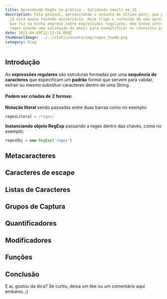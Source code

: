 ```yaml
---
title: Aprendendo RegEx na prática - Validando emails em JS
description: Fala pessoal, aproveitando o assunto do último post, que por sinal
  já está quase fazendo aniversário. Hoje trago o conteúdo de uma apresentação
  que fiz na minha empresa sobre expressções regulares. Uma breve introdução as
  regex usando uma validação de email para exemplificar os conceitos passados.
date: 2021-04-09T12:13:14.000Z
thumbnailImage: ../../static/assets/img/regex_thumb.png
category: blog
---
```

## Introdução
As **expressões regulares** são estruturas formadas por uma **sequência de caracteres** que especificam um **padrão** formal que servem para validar, extrair ou mesmo substituir caracteres dentro de uma String.

#### Podem ser criadas de 2 formas:   
**Notação literal** sendo passadas entre duas barras como no exemplo:  

```js
regexLiteral = /regex/
```

**Instanciando objeto RegExp** passando a regex dentro das chaves, como no exemplo:

```js
regexObj = new RegExp('regex')
```

## Metacaracteres
## Caracteres de escape
## Listas de Caracteres
## Grupos de Captura
## Quantificadores
## Modificadores
## Funções

## Conclusão
E aí, gostou da dica? Se curtiu, deixa um like ou um comentário aqui embaixo. ;)
